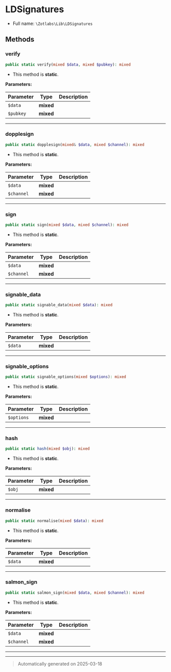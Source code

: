 
# LDSignatures





* Full name: `\Zotlabs\Lib\LDSignatures`




## Methods


### verify



```php
public static verify(mixed $data, mixed $pubkey): mixed
```



* This method is **static**.




**Parameters:**

| Parameter | Type | Description |
|-----------|------|-------------|
| `$data` | **mixed** |  |
| `$pubkey` | **mixed** |  |





***

### dopplesign



```php
public static dopplesign(mixed& $data, mixed $channel): mixed
```



* This method is **static**.




**Parameters:**

| Parameter | Type | Description |
|-----------|------|-------------|
| `$data` | **mixed** |  |
| `$channel` | **mixed** |  |





***

### sign



```php
public static sign(mixed $data, mixed $channel): mixed
```



* This method is **static**.




**Parameters:**

| Parameter | Type | Description |
|-----------|------|-------------|
| `$data` | **mixed** |  |
| `$channel` | **mixed** |  |





***

### signable_data



```php
public static signable_data(mixed $data): mixed
```



* This method is **static**.




**Parameters:**

| Parameter | Type | Description |
|-----------|------|-------------|
| `$data` | **mixed** |  |





***

### signable_options



```php
public static signable_options(mixed $options): mixed
```



* This method is **static**.




**Parameters:**

| Parameter | Type | Description |
|-----------|------|-------------|
| `$options` | **mixed** |  |





***

### hash



```php
public static hash(mixed $obj): mixed
```



* This method is **static**.




**Parameters:**

| Parameter | Type | Description |
|-----------|------|-------------|
| `$obj` | **mixed** |  |





***

### normalise



```php
public static normalise(mixed $data): mixed
```



* This method is **static**.




**Parameters:**

| Parameter | Type | Description |
|-----------|------|-------------|
| `$data` | **mixed** |  |





***

### salmon_sign



```php
public static salmon_sign(mixed $data, mixed $channel): mixed
```



* This method is **static**.




**Parameters:**

| Parameter | Type | Description |
|-----------|------|-------------|
| `$data` | **mixed** |  |
| `$channel` | **mixed** |  |





***


***
> Automatically generated on 2025-03-18
